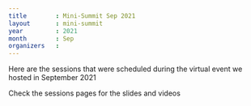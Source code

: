 ```yaml
---
title        : Mini-Summit Sep 2021
layout       : mini-summit
year         : 2021
month        : Sep
organizers   :
---
```


Here are the sessions that were scheduled during the virtual event we hosted in September 2021

Check the sessions pages for the slides and videos